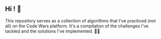 ## Hi ! 👋

This repository serves as a collection of algorithms that I've practiced (not all) on the Code Wars platform. It's a compilation of the challenges I've tackled and the solutions I've implemented. 👨‍💻
